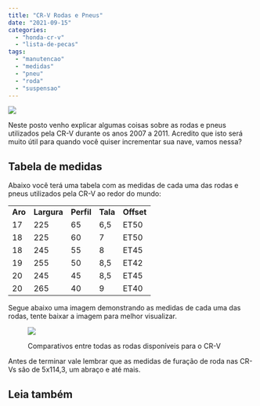 ```yaml
---
title: "CR-V Rodas e Pneus"
date: "2021-09-15"
categories: 
  - "honda-cr-v"
  - "lista-de-pecas"
tags: 
  - "manutencao"
  - "medidas"
  - "pneu"
  - "roda"
  - "suspensao"
---
```


![](https://garagemdomadeira.com/wp-content/uploads/2021/09/header_rodas.jpg?w=1024)

Neste posto venho explicar algumas coisas sobre as rodas e pneus utilizados pela CR-V durante os anos 2007 a 2011. 
Acredito que isto será muito útil para quando você quiser incrementar sua nave, vamos nessa?

## Tabela de medidas

Abaixo você terá uma tabela com as medidas de cada uma das rodas e pneus utilizados pela CR-V ao redor do mundo:

<table><tbody><tr><td><strong>Aro</strong></td><td><strong>Largura</strong></td><td><strong>Perfil</strong></td><td><strong>Tala</strong></td><td class="has-text-align-right" data-align="right"><strong>Offset</strong></td></tr><tr><td>17</td><td>225</td><td>65</td><td>6,5</td><td class="has-text-align-right" data-align="right">ET50</td></tr><tr><td>18</td><td>225</td><td>60</td><td>7</td><td class="has-text-align-right" data-align="right">ET50</td></tr><tr><td>18</td><td>245</td><td>55</td><td>8</td><td class="has-text-align-right" data-align="right">ET45</td></tr><tr><td>19</td><td>255</td><td>50</td><td>8,5</td><td class="has-text-align-right" data-align="right">ET42</td></tr><tr><td>20</td><td>245</td><td>45</td><td>8,5</td><td class="has-text-align-right" data-align="right">ET45</td></tr><tr><td>20</td><td>265</td><td>40</td><td>9</td><td class="has-text-align-right" data-align="right">ET40</td></tr></tbody></table>

Segue abaixo uma imagem demonstrando as medidas de cada uma das rodas, tente baixar a imagem para melhor visualizar.

<figure>

[![](https://garagemdomadeira.com/wp-content/uploads/2022/01/rodas-crv.png?w=1024)](https://garagemdomadeira.com/wp-content/uploads/2022/01/rodas-crv.png)

<figcaption>

Comparativos entre todas as rodas disponíveis para o CR-V

</figcaption>

</figure>

Antes de terminar vale lembrar que as medidas de furação de roda nas CR-Vs são de 5x114,3, um abraço e até mais.

## Leia também
